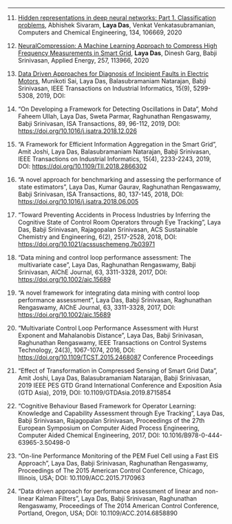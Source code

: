 ---
11.	[Hidden representations in deep neural networks: Part 1. Classification problems](https://doi.org/10.1016/j.compchemeng.2019.106669),
Abhishek Sivaram, **Laya Das**, Venkat Venkatasubramanian, Computers and Chemical Engineering, 134, 106669, 2020

10.	[NeuralCompression: A Machine Learning Approach to Compress High Frequency Measurements in Smart Grid](https://doi.org/10.1016/j.apenergy.2019.113966),
**Laya Das**, Dinesh Garg, Babji Srinivasan, Applied Energy, 257, 113966, 2020

9.	[Data Driven Approaches for Diagnosis of Incipient Faults in Electric Motors](https://doi.org/10.1109/TII.2019.2895132), 
Munikoti Sai, Laya Das, Balasubramaniam Natarajan, Babji Srinivasan, IEEE Transactions on Industrial Informatics, 15(9), 5299-5308, 2019, DOI:  
4.	“On Developing a Framework for Detecting Oscillations in Data”, Mohd Faheem Ullah, Laya Das, Sweta Parmar, Raghunathan Rengaswamy, Babji Srinivasan, ISA Transactions, 89, 96-112, 2019, DOI: https://doi.org/10.1016/j.isatra.2018.12.026
5.	“A Framework for Efficient Information Aggregation in the Smart Grid”, Amit Joshi, Laya Das, Balasubramaniam Natarajan, Babji Srinivasan, IEEE Transactions on Industrial Informatics, 15(4), 2233-2243, 2019, DOI: https://doi.org/10.1109/TII.2018.2866302 
6.	“A novel approach for benchmarking and assessing the performance of state estimators”, Laya Das, Kumar Gaurav, Raghunathan Rengaswamy, Babji Srinivasan, ISA Transactions, 80, 137-145, 2018, DOI: https://doi.org/10.1016/j.isatra.2018.06.005
7.	“Toward Preventing Accidents in Process Industries by Inferring the Cognitive State of Control Room Operators through Eye Tracking”, Laya Das, Babji Srinivasan, Rajagopalan Srinivasan, ACS Sustainable Chemistry and Engineering, 6(2), 2517-2528, 2018, DOI: https://doi.org/10.1021/acssuschemeng.7b03971
8.	“Data mining and control loop performance assessment: The multivariate case”, Laya Das, Raghunathan Rengaswamy, Babji Srinivasan, AIChE Journal, 63, 3311-3328, 2017, DOI: https://doi.org/10.1002/aic.15689
9.	“A novel framework for integrating data mining with control loop performance assessment”, Laya Das, Babji Srinivasan, Raghunathan Rengaswamy, AIChE Journal, 63, 3311-3328, 2017, DOI: https://doi.org/10.1002/aic.15689
10.	“Multivariate Control Loop Performance Assessment with Hurst Exponent and Mahalanobis Distance”, Laya Das, Babji Srinivasan, Raghunathan Rengaswamy, IEEE Transactions on Control Systems Technology, 24(3), 1067-1074, 2016, DOI: https://doi.org/10.1109/TCST.2015.2468087
Conference Proceedings
11.	“Effect of Transformation in Compressed Sensing of Smart Grid Data”, Amit Joshi, Laya Das, Balasubramaniam Natarajan, Babji Srinivasan, 2019 IEEE PES GTD Grand International Conference and Exposition Asia (GTD Asia), 2019, DOI: 10.1109/GTDAsia.2019.8715854
12.	“Cognitive Behaviour Based Framework for Operator Learning: Knowledge and Capability Assessment through Eye Tracking”, Laya Das,  Babji Srinivasan, Rajagopalan Srinivasan, Proceedings of the 27th European Symposium on Computer Aided Process Engineering, Computer Aided Chemical Engineering, 2017, DOI: 10.1016/B978-0-444-63965-3.50498-0
13.	“On-line Performance Monitoring of the PEM Fuel Cell using a Fast EIS Approach”, Laya Das, Babji Srinivasan, Raghunathan Rengaswamy, Proceedings of The 2015 American Control Conference, Chicago, Illinois, USA; DOI: 10.1109/ACC.2015.7170963
14.	“Data driven approach for performance assessment of linear and non-linear Kalman Filters”, Laya Das, Babji Srinivasan, Raghunathan Rengaswamy, Proceedings of The 2014 American Control Conference, Portland, Oregon, USA; DOI: 10.1109/ACC.2014.6858890

